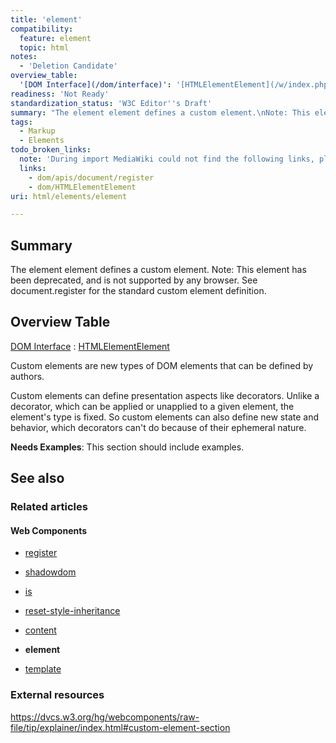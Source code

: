 ```yaml
---
title: 'element'
compatibility:
  feature: element
  topic: html
notes:
  - 'Deletion Candidate'
overview_table:
  '[DOM Interface](/dom/interface)': '[HTMLElementElement](/w/index.php?title=dom/HTMLElementElement&action=edit&redlink=1)'
readiness: 'Not Ready'
standardization_status: 'W3C Editor''s Draft'
summary: "The element element defines a custom element.\nNote: This element has been deprecated, and is not supported by any browser. See document.register for the standard custom element definition.\n"
tags:
  - Markup
  - Elements
todo_broken_links:
  note: 'During import MediaWiki could not find the following links, please fix and adjust this list.'
  links:
    - dom/apis/document/register
    - dom/HTMLElementElement
uri: html/elements/element

---
```

## Summary

The element element defines a custom element. Note: This element has been deprecated, and is not supported by any browser. See document.register for the standard custom element definition.

## Overview Table

[DOM Interface](/dom/interface)
:   [HTMLElementElement](/w/index.php?title=dom/HTMLElementElement&action=edit&redlink=1)

Custom elements are new types of DOM elements that can be defined by authors.

Custom elements can define presentation aspects like decorators. Unlike a decorator, which can be applied or unapplied to a given element, the element's type is fixed. So custom elements can also define new state and behavior, which decorators can't do because of their ephemeral nature.

**Needs Examples**: This section should include examples.

## See also

### Related articles

#### Web Components

-   [register](/dom/Document/register)

-   [shadowdom](/dom/shadowdom)

-   [is](/html/attributes/is)

-   [reset-style-inheritance](/html/attributes/reset-style-inheritance)

-   [content](/html/elements/content)

-   **element**

-   [template](/html/elements/template)

### External resources

<https://dvcs.w3.org/hg/webcomponents/raw-file/tip/explainer/index.html#custom-element-section>
